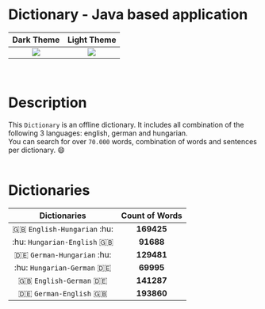 # Dictionary - Java based application

| Dark Theme | Light Theme
| :---------:|:---------:
![](https://gitlab.com/KolozsyGabor/Dictionary/raw/master/resources/images/Dictionary-Dark.png) | ![](https://gitlab.com/KolozsyGabor/Dictionary/raw/master/resources/images/Dictionary-Light.png)
<br>

# Description

This `Dictionary` is an offline dictionary. It includes all combination of the following
3 languages: english, german and hungarian.  
You can search for over `70.000` words, combination of words and sentences per dictionary. :smile:
<br>
<br>
# Dictionaries

 Dictionaries | Count of Words
 :---:|:---:
 :gb: `English-Hungarian` :hu: | **169425**
 :hu: `Hungarian-English` :gb: | **91688**
 :de: `German-Hungarian` :hu: | **129481**
 :hu: `Hungarian-German` :de: | **69995**
 :gb: `English-German` :de: | **141287**
 :de: `German-English` :gb: | **193860**